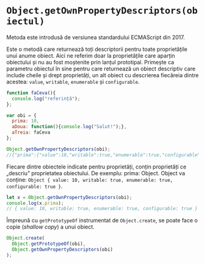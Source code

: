 # `Object.getOwnPropertyDescriptors(obiectul)`

Metoda este introdusă de versiunea standardului ECMAScript din 2017.

Este o metodă care returnează toți descriptorii pentru toate proprietățile unui anume obiect. Aici ne referim doar la proprietățile care aparțin obiectului și nu au fost moștenite prin lanțul prototipal.
Primește ca parametru obiectul în sine pentru care returnează un obiect descriptiv care include cheile și drept proprietăți, un alt obiect cu descrierea fiecăreia dintre acestea: `value`, `writable`, `enumerable` și `configurable`.

```javascript
function faCeva(){
  console.log("referință");
};

var obi = {
  prima: 10,
  aDoua: function(){console.log("Salut!");},
  aTreia: faCeva
};

Object.getOwnPropertyDescriptors(obi);
//{"prima":{"value":10,"writable":true,"enumerable":true,"configurable":true},"aDoua":{"writable":true,"enumerable":true,"configurable":true},"aTreia":{"writable":true,"enumerable":true,"configurable":true}}
```

Fiecare dintre obiectele indicate pentru proprietăți, conțin proprietăți ce „descriu” proprietatea obiectului.
De exemplu: prima: Object. Object va conține: `Object { value: 10, writable: true, enumerable: true, configurable: true }`.

```javascript
let x = Object.getOwnPropertyDescriptors(obi);
console.log(x.prima);
// { value: 10, writable: true, enumerable: true, configurable: true }
```

Împreună cu `getPrototypeOf` instrumentat de `Object.create`, se poate face o copie (*shallow copy*) a unui obiect.

```javascript
Object.create(
  Object.getPrototypeOf(obi),
  Object.getOwnPropertyDescriptors(obi)
);
```
